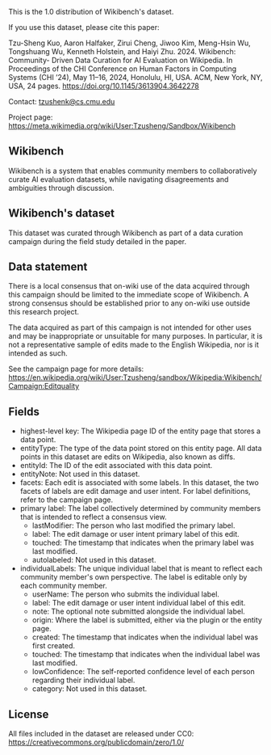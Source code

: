 This is the 1.0 distribution of Wikibench's dataset.

If you use this dataset, please cite this paper:

Tzu-Sheng Kuo, Aaron Halfaker, Zirui Cheng, Jiwoo Kim, Meng-Hsin Wu, Tongshuang Wu, Kenneth Holstein, and Haiyi Zhu. 2024. Wikibench: Community- Driven Data Curation for AI Evaluation on Wikipedia. In Proceedings of the CHI Conference on Human Factors in Computing Systems (CHI ’24), May 11–16, 2024, Honolulu, HI, USA. ACM, New York, NY, USA, 24 pages. https://doi.org/10.1145/3613904.3642278

Contact: tzushenk@cs.cmu.edu

Project page: https://meta.wikimedia.org/wiki/User:Tzusheng/Sandbox/Wikibench


## Wikibench

Wikibench is a system that enables community members to collaboratively curate AI evaluation datasets, while navigating disagreements and ambiguities through discussion.


## Wikibench's dataset

This dataset was curated through Wikibench as part of a data curation campaign during the field study detailed in the paper.


## Data statement

There is a local consensus that on-wiki use of the data acquired through this campaign should be limited to the immediate scope of Wikibench. A strong consensus should be established prior to any on-wiki use outside this research project.

The data acquired as part of this campaign is not intended for other uses and may be inappropriate or unsuitable for many purposes. In particular, it is not a representative sample of edits made to the English Wikipedia, nor is it intended as such.

See the campaign page for more details: 
https://en.wikipedia.org/wiki/User:Tzusheng/sandbox/Wikipedia:Wikibench/Campaign:Editquality


## Fields

* highest-level key: The Wikipedia page ID of the entity page that stores a data point.
* entityType: The type of the data point stored on this entity page. All data points in this dataset are edits on Wikipedia, also known as diffs.
* entityId: The ID of the edit associated with this data point.
* entityNote: Not used in this dataset.
* facets: Each edit is associated with some labels. In this dataset, the two facets of labels are edit damage and user intent. For label definitions, refer to the campaign page.
* primary label: The label collectively determined by community members that is intended to reflect a consensus view.
  - lastModifier: The person who last modified the primary label.
  - label: The edit damage or user intent primary label of this edit.
  - touched: The timestamp that indicates when the primary label was last modified.
  - autolabeled: Not used in this dataset.
* individualLabels: The unique individual label that is meant to reflect each community member's own perspective. The label is editable only by each community member.
  - userName: The person who submits the individual label.
  - label: The edit damage or user intent individual label of this edit.
  - note: The optional note submitted alongside the individual label.
  - origin: Where the label is submitted, either via the plugin or the entity page.
  - created: The timestamp that indicates when the individual label was first created.
  - touched: The timestamp that indicates when the individual label was last modified.
  - lowConfidence: The self-reported confidence level of each person regarding their individual label.
  - category: Not used in this dataset.

## License

All files included in the dataset are released under CC0: https://creativecommons.org/publicdomain/zero/1.0/

